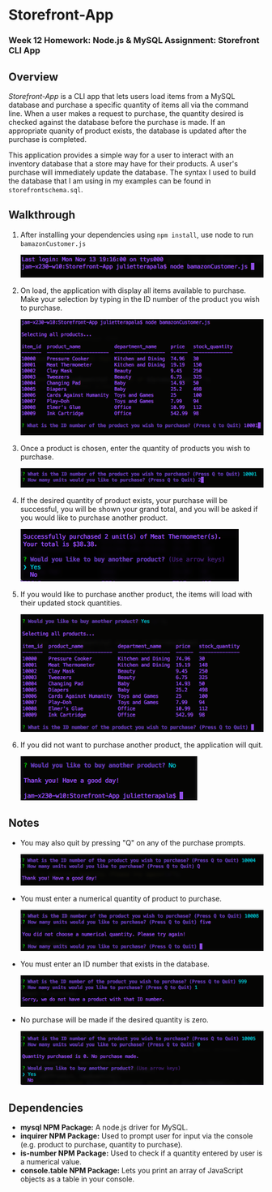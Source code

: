 # Storefront-App
### Week 12 Homework: Node.js &amp; MySQL Assignment: Storefront CLI App

## Overview

*Storefront-App* is a CLI app that lets users load items from a MySQL database and purchase a specific quantity of items all via the command line. When a user makes a request to purchase, the quantity desired is checked against the database before the purchase is made. If an appropriate quanity of product exists, the database is updated after the purchase is completed. 

This application provides a simple way for a user to interact with an inventory database that a store may have for their products. A user's purchase will immediately update the database. The syntax I used to build the database that I am using in my examples can be found in `storefrontschema.sql`.

## Walkthrough

1. After installing your dependencies using `npm install`, use node to run `bamazonCustomer.js`

	![Starting bamazonCustomer.js](images/01-bamazonCustomer.png)

2. On load, the application with display all items available to purchase. Make your selection by typing in the ID number of the product you wish to purchase.

	![Purchasing a product](images/02-bamazonCustomer.png)

3. Once a product is chosen, enter the quantity of products you wish to purchase.

	![Choosing a quantity](images/03-bamazonCustomer.png)

4. If the desired quantity of product exists, your purchase will be successful, you will be shown your grand total, and you will be asked if you would like to purchase another product.

	![Successful purchase](images/04-bamazonCustomer.png)

5. If you would like to purchase another product, the items will load with their updated stock quantities.

	![Buying another product](images/05-bamazonCustomer.png)

6. If you did not want to purchase another product, the application will quit.

	![Qutting the application](images/06-bamazonCustomer.png)

## Notes

* You may also quit by pressing "Q" on any of the purchase prompts.

	![Another way to quit](images/07-bamazonCustomer.png)

* You must enter a numerical quantity of product to purchase.

	![Quantity error handling](images/08-bamazonCustomer.png)

* You must enter an ID number that exists in the database.

	![ID number error handling](images/09-bamazonCustomer.png)

* No purchase will be made if the desired quantity is zero.

	![ID number error handling](images/10-bamazonCustomer.png)

## Dependencies
* **mysql NPM Package:** A node.js driver for MySQL.
* **inquirer NPM Package:** Used to prompt user for input via the console (e.g. product to purchase, quantity to purchase).
* **is-number NPM Package:** Used to check if a quantity entered by user is a numerical value.
* **console.table NPM Package:** Lets you print an array of JavaScript objects as a table in your console.

